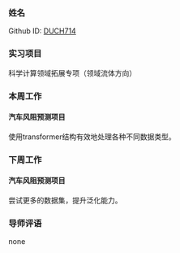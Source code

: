 ### 姓名
Github ID: [DUCH714](https://github.com/DUCH714)
### 实习项目
科学计算领域拓展专项（领域流体方向）
### 本周工作
#### 汽车风阻预测项目

使用transformer结构有效地处理各种不同数据类型。

### 下周工作
#### 汽车风阻预测项目
尝试更多的数据集，提升泛化能力。

### 导师评语

none
